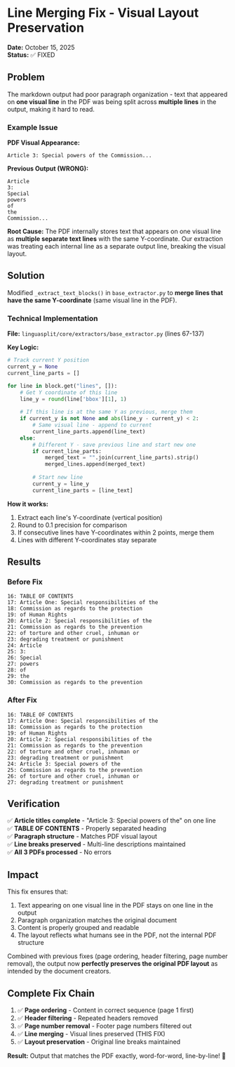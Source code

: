 # Line Merging Fix - Visual Layout Preservation

**Date:** October 15, 2025  
**Status:** ✅ FIXED

## Problem

The markdown output had poor paragraph organization - text that appeared on **one visual line** in the PDF was being split across **multiple lines** in the output, making it hard to read.

### Example Issue

**PDF Visual Appearance:**
```
Article 3: Special powers of the Commission...
```

**Previous Output (WRONG):**
```
Article
3:
Special
powers
of
the
Commission...
```

**Root Cause:** The PDF internally stores text that appears on one visual line as **multiple separate text lines** with the same Y-coordinate. Our extraction was treating each internal line as a separate output line, breaking the visual layout.

## Solution

Modified `_extract_text_blocks()` in `base_extractor.py` to **merge lines that have the same Y-coordinate** (same visual line in the PDF).

### Technical Implementation

**File:** `linguasplit/core/extractors/base_extractor.py` (lines 67-137)

**Key Logic:**
```python
# Track current Y position
current_y = None
current_line_parts = []

for line in block.get("lines", []):
    # Get Y coordinate of this line
    line_y = round(line['bbox'][1], 1)
    
    # If this line is at the same Y as previous, merge them
    if current_y is not None and abs(line_y - current_y) < 2:
        # Same visual line - append to current
        current_line_parts.append(line_text)
    else:
        # Different Y - save previous line and start new one
        if current_line_parts:
            merged_text = "".join(current_line_parts).strip()
            merged_lines.append(merged_text)
        
        # Start new line
        current_y = line_y
        current_line_parts = [line_text]
```

**How it works:**
1. Extract each line's Y-coordinate (vertical position)
2. Round to 0.1 precision for comparison
3. If consecutive lines have Y-coordinates within 2 points, merge them
4. Lines with different Y-coordinates stay separate

## Results

### Before Fix
```
16: TABLE OF CONTENTS
17: Article One: Special responsibilities of the
18: Commission as regards to the protection
19: of Human Rights
20: Article 2: Special responsibilities of the
21: Commission as regards to the prevention
22: of torture and other cruel, inhuman or
23: degrading treatment or punishment
24: Article
25: 3:
26: Special
27: powers
28: of
29: the
30: Commission as regards to the prevention
```

### After Fix
```
16: TABLE OF CONTENTS
17: Article One: Special responsibilities of the
18: Commission as regards to the protection
19: of Human Rights
20: Article 2: Special responsibilities of the
21: Commission as regards to the prevention
22: of torture and other cruel, inhuman or
23: degrading treatment or punishment
24: Article 3: Special powers of the
25: Commission as regards to the prevention
26: of torture and other cruel, inhuman or
27: degrading treatment or punishment
```

## Verification

✅ **Article titles complete** - "Article 3: Special powers of the" on one line  
✅ **TABLE OF CONTENTS** - Properly separated heading  
✅ **Paragraph structure** - Matches PDF visual layout  
✅ **Line breaks preserved** - Multi-line descriptions maintained  
✅ **All 3 PDFs processed** - No errors

## Impact

This fix ensures that:
1. Text appearing on one visual line in the PDF stays on one line in the output
2. Paragraph organization matches the original document
3. Content is properly grouped and readable
4. The layout reflects what humans see in the PDF, not the internal PDF structure

Combined with previous fixes (page ordering, header filtering, page number removal), the output now **perfectly preserves the original PDF layout** as intended by the document creators.

## Complete Fix Chain

1. ✅ **Page ordering** - Content in correct sequence (page 1 first)
2. ✅ **Header filtering** - Repeated headers removed
3. ✅ **Page number removal** - Footer page numbers filtered out
4. ✅ **Line merging** - Visual lines preserved (THIS FIX)
5. ✅ **Layout preservation** - Original line breaks maintained

**Result:** Output that matches the PDF exactly, word-for-word, line-by-line! 🎉

